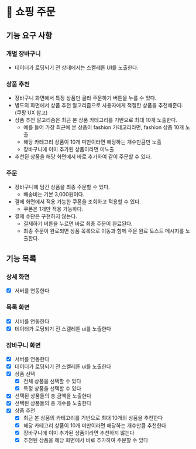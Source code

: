 # 🚀 쇼핑 주문

## 기능 요구 사항

### 개별 장바구니
- 데이터가 로딩되기 전 상태에서는 스켈레톤 UI를 노출한다.

### 상품 추천
- 장바구니 화면에서 특정 상품만 골라 주문하기 버튼을 누를 수 있다.
- 별도의 화면에서 상품 추천 알고리즘으로 사용자에게 적절한 상품을 추천해준다. (쿠팡 UX 참고)
- 상품 추천 알고리즘은 최근 본 상품 카테고리를 기반으로 최대 10개 노출한다.
  - 예를 들어 가장 최근에 본 상품이 fashion 카테고리라면, fashion 상품 10개 노출
  - 해당 카테고리 상품이 10개 미만이라면 해당하는 개수만큼만 노출
  - 장바구니에 이미 추가된 상품이라면 미노출
- 추천된 상품을 해당 화면에서 바로 추가하여 같이 주문할 수 있다.

### 주문
- 장바구니에 담긴 상품을 최종 주문할 수 있다.
  - 배송비는 기본 3,000원이다.
- 결제 화면에서 적용 가능한 쿠폰을 조회하고 적용할 수 있다.
  - 쿠폰은 1개만 적용 가능하다.
- 결제 수단은 구현하지 않는다.
  - 결제하기 버튼을 누르면 바로 최종 주문이 완료된다.
  - 최종 주문이 완료되면 상품 목록으로 이동과 함께 주문 완료 토스트 메시지를 노출한다.

## 기능 목록

### 상세 화면
- [x] 서버를 연동한다

### 목록 화면
- [x] 서버를 연동한다
- [x] 데이터가 로딩되기 전 스켈레톤 ui를 노출한다

### 장바구니 화면
- [x] 서버를 연동한다
- [x] 데이터가 로딩되기 전 스켈레톤 ui를 노출한다
- [x] 상품 선택
  - [x] 전체 상품을 선택할 수 있다
  - [x] 특정 상품을 선택할 수 있다
- [x] 선택된 상품들의 총 금액을 노출한다
- [x] 선택된 상품들의 총 개수를 노출한다
- [x] 상품 추천
  - [x] 최근 본 상품의 카테고리를 기반으로 최대 10개의 상품을 추천한다
  - [x] 해당 카테고리 상품이 10개 미만이라면 해당하는 개수만큼 추천한다
  - [x] 장바구니에 이미 추가된 상품이라면 추천하지 않는다
  - [x] 추천된 상품을 해당 화면에서 바로 추가하여 주문할 수 있다
